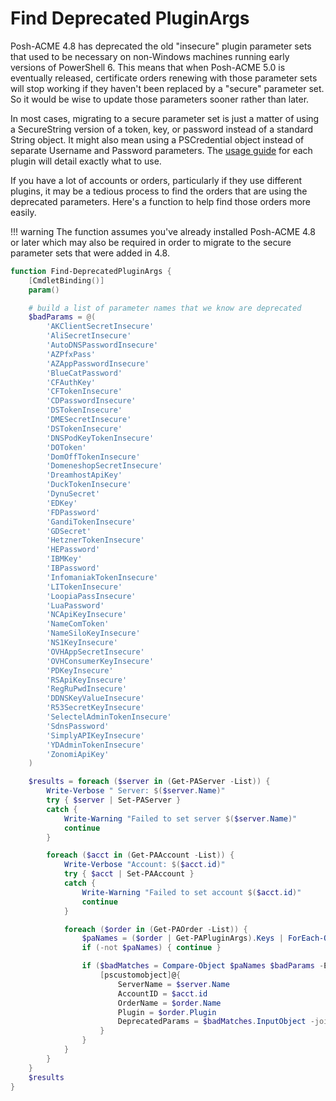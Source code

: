 # Find Deprecated PluginArgs

Posh-ACME 4.8 has deprecated the old "insecure" plugin parameter sets that used to be necessary on non-Windows machines running early versions of PowerShell 6. This means that when Posh-ACME 5.0 is eventually released, certificate orders renewing with those parameter sets will stop working if they haven't been replaced by a "secure" parameter set. So it would be wise to update those parameters sooner rather than later.

In most cases, migrating to a secure parameter set is just a matter of using a SecureString version of a token, key, or password instead of a standard String object. It might also mean using a PSCredential object instead of separate Username and Password parameters. The [usage guide](../Plugins/index.md) for each plugin will detail exactly what to use.

If you have a lot of accounts or orders, particularly if they use different plugins, it may be a tedious process to find the orders that are using the deprecated parameters. Here's a function to help find those orders more easily.

!!! warning
    The function assumes you've already installed Posh-ACME 4.8 or later which may also be required in order to migrate to the secure parameter sets that were added in 4.8.

```powershell
function Find-DeprecatedPluginArgs {
    [CmdletBinding()]
    param()

    # build a list of parameter names that we know are deprecated
    $badParams = @(
        'AKClientSecretInsecure'
        'AliSecretInsecure'
        'AutoDNSPasswordInsecure'
        'AZPfxPass'
        'AZAppPasswordInsecure'
        'BlueCatPassword'
        'CFAuthKey'
        'CFTokenInsecure'
        'CDPasswordInsecure'
        'DSTokenInsecure'
        'DMESecretInsecure'
        'DSTokenInsecure'
        'DNSPodKeyTokenInsecure'
        'DOToken'
        'DomOffTokenInsecure'
        'DomeneshopSecretInsecure'
        'DreamhostApiKey'
        'DuckTokenInsecure'
        'DynuSecret'
        'EDKey'
        'FDPassword'
        'GandiTokenInsecure'
        'GDSecret'
        'HetznerTokenInsecure'
        'HEPassword'
        'IBMKey'
        'IBPassword'
        'InfomaniakTokenInsecure'
        'LITokenInsecure'
        'LoopiaPassInsecure'
        'LuaPassword'
        'NCApiKeyInsecure'
        'NameComToken'
        'NameSiloKeyInsecure'
        'NS1KeyInsecure'
        'OVHAppSecretInsecure'
        'OVHConsumerKeyInsecure'
        'PDKeyInsecure'
        'RSApiKeyInsecure'
        'RegRuPwdInsecure'
        'DDNSKeyValueInsecure'
        'R53SecretKeyInsecure'
        'SelectelAdminTokenInsecure'
        'SdnsPassword'
        'SimplyAPIKeyInsecure'
        'YDAdminTokenInsecure'
        'ZonomiApiKey'    
    )

    $results = foreach ($server in (Get-PAServer -List)) {
        Write-Verbose " Server: $($server.Name)"
        try { $server | Set-PAServer }
        catch {
            Write-Warning "Failed to set server $($server.Name)"
            continue 
        }

        foreach ($acct in (Get-PAAccount -List)) {
            Write-Verbose "Account: $($acct.id)"
            try { $acct | Set-PAAccount }
            catch {
                Write-Warning "Failed to set account $($acct.id)"
                continue
            }

            foreach ($order in (Get-PAOrder -List)) {
                $paNames = ($order | Get-PAPluginArgs).Keys | ForEach-Object {$_}
                if (-not $paNames) { continue }

                if ($badMatches = Compare-Object $paNames $badParams -ExcludeDifferent -IncludeEqual) {
                    [pscustomobject]@{
                        ServerName = $server.Name
                        AccountID = $acct.id
                        OrderName = $order.Name
                        Plugin = $order.Plugin
                        DeprecatedParams = $badMatches.InputObject -join ','
                    }
                }
            }
        }
    }
    $results
}
```
